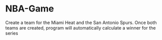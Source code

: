 # NBA-Game
Create a team for the Miami Heat and the San Antonio Spurs.
Once both teams are created, program will automatically calculate a winner for the series
